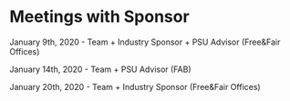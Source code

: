 # Meetings with Sponsor
January 9th, 2020 - Team + Industry Sponsor + PSU Advisor (Free&Fair Offices)

January 14th, 2020 - Team + PSU Advisor (FAB)

January 20th, 2020 - Team + Industry Sponsor (Free&Fair Offices)

